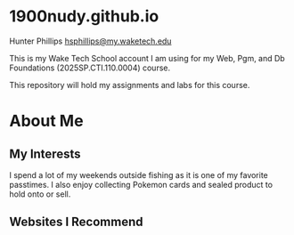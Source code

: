 # 1900nudy.github.io

Hunter Phillips 
hsphillips@my.waketech.edu

This is my Wake Tech School account I am using for my Web, Pgm, and Db Foundations (2025SP.CTI.110.0004) course.

This repository will hold my assignments and labs for this course.

# About Me
## My Interests
  I spend a lot of my weekends outside fishing as it is one of my favorite passtimes. I also enjoy collecting Pokemon cards and sealed product to hold onto or sell. 
## Websites I Recommend
